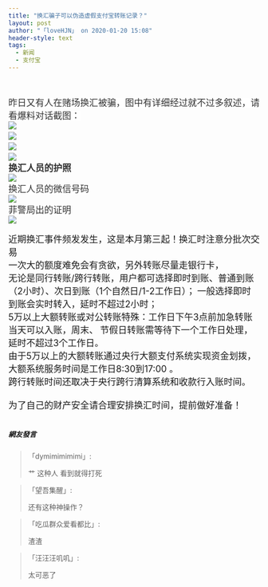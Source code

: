```yaml
---
title: "换汇骗子可以伪造虚假支付宝转账记录？"
layout: post
author: "「loveHJN」 on 2020-01-20 15:08"
header-style: text
tags:
  - 新闻
  - 支付宝
---
```


<input type="hidden" value="菲乐园提供">
<br><br>
<span style="color: rgb(51, 51, 51); font-family: &quot;Microsoft Yahei&quot;, Simsun; font-size: large; text-align: center; background-color: rgb(255, 255, 255);">昨日又有人在赌场换汇被骗，图中有详细经过就不过多叙述，请看爆料对话截图：</span>
<span style="color: rgb(51, 51, 51); font-family: &quot;Microsoft Yahei&quot;, Simsun; font-size: large; text-align: center; background-color: rgb(255, 255, 255);"><br></span>
<span style="color: rgb(51, 51, 51); font-family: &quot;Microsoft Yahei&quot;, Simsun; font-size: large; text-align: center; background-color: rgb(255, 255, 255);"><img src="http://images.feileyuan.com/images/ueditor/2020012015050000431153.png"></span>
<span style="color: rgb(51, 51, 51); font-family: &quot;Microsoft Yahei&quot;, Simsun; font-size: large; text-align: center; background-color: rgb(255, 255, 255);"><br></span>
<span style="color: rgb(51, 51, 51); font-family: &quot;Microsoft Yahei&quot;, Simsun; font-size: large; text-align: center; background-color: rgb(255, 255, 255);"><img src="http://images.feileyuan.com/images/ueditor/2020012015060000002052.png"></span>
<span style="color: rgb(51, 51, 51); font-family: &quot;Microsoft Yahei&quot;, Simsun; font-size: large; text-align: center; background-color: rgb(255, 255, 255);"><br></span>
<span style="color: rgb(51, 51, 51); font-family: &quot;Microsoft Yahei&quot;, Simsun; font-size: large; text-align: center; background-color: rgb(255, 255, 255);"><img src="http://images.feileyuan.com/images/ueditor/2020012015060000122237.png"></span>
<span style="color: rgb(51, 51, 51); font-family: &quot;Microsoft Yahei&quot;, Simsun; font-size: large; text-align: center; background-color: rgb(255, 255, 255);"><br></span>
<img src="http://images.feileyuan.com/images/ueditor/2020012015060000291898.png">
<br>
<strong style="overflow-wrap: break-word; margin: 0px; padding: 0px; color: rgb(51, 51, 51); font-family: &quot;Microsoft Yahei&quot;, Simsun; text-align: center; white-space: normal; background-color: rgb(255, 255, 255);"><span style="font-size:18px;overflow-wrap: break-word; margin: 0px; padding: 0px;">换汇人员的护照</span></strong>
<br>
<img src="http://images.feileyuan.com/images/ueditor/2020012015060000471450.jpg">
<br>
<span style="color: rgb(51, 51, 51); font-family: &quot;Microsoft Yahei&quot;, Simsun; font-size: large; text-align: center; background-color: rgb(255, 255, 255);">换汇人员的微信号码</span>
<br>
<img src="http://images.feileyuan.com/images/ueditor/2020012015070000061222.jpg">
<br>
<span style="color: rgb(51, 51, 51); font-family: &quot;Microsoft Yahei&quot;, Simsun; font-size: large; text-align: center; background-color: rgb(255, 255, 255);">菲警局出的证明</span>
<br>
<img src="http://images.feileyuan.com/images/ueditor/2020012015070000231212.jpg">
<br>
<br>
<span style="font-size:18px;overflow-wrap: break-word; margin: 0px; padding: 0px;">近期换汇事件频发发生，这是本月第三起！换汇时注意分批次交易</span>
<span style="font-size:18px;overflow-wrap: break-word; margin: 0px; padding: 0px;"><br></span>
<span style="font-size:18px;overflow-wrap: break-word; margin: 0px; padding: 0px;">一次大的额度难免会有贪欲，另外转账尽量走银行卡，</span>
<span style="font-size: 18px;"><br></span>
<span style="font-size: 18px;">无论是同行转账/跨行转账，用户都可选择即时到账、普通到账（2小时）、次日到账（1个自然日/1-2工作日）；</span>
<span style="font-size: 18px; text-align: center;">一般选择即时到账会实时转入，延时不超过2小时；</span>
<span style="font-size: 18px; text-align: center;"><br></span>
<span style="font-size: 18px; text-align: center;">5万以上大额转账或对公转账特殊：工作日下午3点前加急转账当天可以入账，周末、</span>
<span style="font-size: 18px; text-align: center;">节假日转账需等待下一个工作日处理，延时不超过3个工作日。</span>
<span style="font-size:18px;overflow-wrap: break-word; margin: 0px; padding: 0px;"><br></span>
<span style="font-size:18px;overflow-wrap: break-word; margin: 0px; padding: 0px;">由于5万以上的大额转账通过央行大额支付系统实现资金划拨，大额系统服务时间是工作日8:30到17:00 。</span>
<span style="font-size: 18px;"><br></span>
<span style="font-size: 18px;">跨行转账时间还取决于央行跨行清算系统和收款行入账时间。</span><br>
<span style="font-size: 18px;"><br></span>
<span style="font-size: 18px;">为了自己的财产安全请合理安排换汇时间，提前做好准备！</span><br>
<br>

##### 網友發言 
> 「dymimimimimi」:
> <p>艹 这种人 看到就得打死&nbsp;</p>

> 「望吾集醒」:
> <p>还有这种神操作？</p>

> 「吃瓜群众爱看都比」:
> <p>渣渣</p>

> 「汪汪汪叽叽」:
> <p>太可恶了</p>


